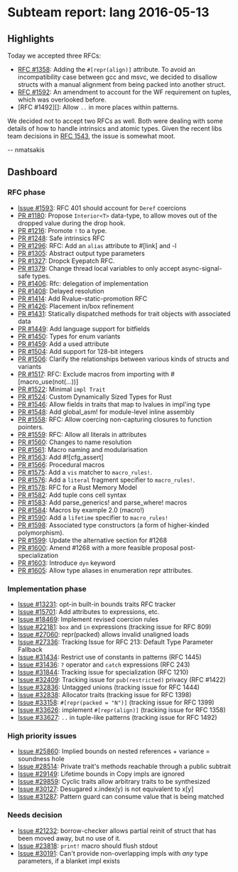 # Subteam report: lang 2016-05-13

## Highlights

Today we accepted three RFCs:

- [RFC #1358][]: Adding the `#[repr(align)]` attribute. To avoid an incompatibility
  case between gcc and msvc, we decided to disallow structs with a manual alignment
  from being packed into another struct.
- [RFC #1592][]: An amendment to account for the WF requirement on tuples, which
  was overlooked before.
- [RFC #1492][]: Allow `..` in more places within patterns.

We decided not to accept two RFCs as well. Both were dealing with some
details of how to handle intrinsics and atomic types. Given the recent
libs team decisions in
[RFC 1543](https://github.com/rust-lang/rfcs/pull/1543), the issue is
somewhat moot.

[RFC #1358]: https://github.com/rust-lang/rfcs/pull/1358
[RFC #1592]: https://github.com/rust-lang/rfcs/pull/1592

-- nmatsakis

## Dashboard

### RFC phase

- [Issue #1593](https://github.com/rust-lang/rfcs/issues/1593):
  RFC 401 should account for `Deref` coercions
- [PR #1180](https://github.com/rust-lang/rfcs/pull/1180):
  Propose `Interior<T>` data-type, to allow moves out of the dropped value during the drop hook.
- [PR #1216](https://github.com/rust-lang/rfcs/pull/1216):
  Promote `!` to a type.
- [PR #1248](https://github.com/rust-lang/rfcs/pull/1248):
  Safe intrinsics RFC
- [PR #1296](https://github.com/rust-lang/rfcs/pull/1296):
  RFC: Add an `alias` attribute to #[link] and -l
- [PR #1305](https://github.com/rust-lang/rfcs/pull/1305):
  Abstract output type parameters
- [PR #1327](https://github.com/rust-lang/rfcs/pull/1327):
  Dropck Eyepatch RFC.
- [PR #1379](https://github.com/rust-lang/rfcs/pull/1379):
  Change thread local variables to only accept async-signal-safe types.
- [PR #1406](https://github.com/rust-lang/rfcs/pull/1406):
  Rfc: delegation of implementation
- [PR #1408](https://github.com/rust-lang/rfcs/pull/1408):
  Delayed resolution
- [PR #1414](https://github.com/rust-lang/rfcs/pull/1414):
  Add Rvalue-static-promotion RFC
- [PR #1426](https://github.com/rust-lang/rfcs/pull/1426):
  Placement in/box refinement
- [PR #1431](https://github.com/rust-lang/rfcs/pull/1431):
  Statically dispatched methods for trait objects with associated data
- [PR #1449](https://github.com/rust-lang/rfcs/pull/1449):
  Add language support for bitfields
- [PR #1450](https://github.com/rust-lang/rfcs/pull/1450):
  Types for enum variants
- [PR #1459](https://github.com/rust-lang/rfcs/pull/1459):
  Add a used attribute
- [PR #1504](https://github.com/rust-lang/rfcs/pull/1504):
  Add support for 128-bit integers
- [PR #1506](https://github.com/rust-lang/rfcs/pull/1506):
  Clarify the relationships between various kinds of structs and variants
- [PR #1517](https://github.com/rust-lang/rfcs/pull/1517):
  RFC: Exclude macros from importing with #[macro_use(not(...))]
- [PR #1522](https://github.com/rust-lang/rfcs/pull/1522):
  Minimal `impl Trait`
- [PR #1524](https://github.com/rust-lang/rfcs/pull/1524):
  Custom Dynamically Sized Types for Rust
- [PR #1546](https://github.com/rust-lang/rfcs/pull/1546):
  Allow fields in traits that map to lvalues in impl'ing type
- [PR #1548](https://github.com/rust-lang/rfcs/pull/1548):
  Add global_asm! for module-level inline assembly
- [PR #1558](https://github.com/rust-lang/rfcs/pull/1558):
  RFC: Allow coercing non-capturing closures to function pointers.
- [PR #1559](https://github.com/rust-lang/rfcs/pull/1559):
  RFC: Allow all literals in attributes
- [PR #1560](https://github.com/rust-lang/rfcs/pull/1560):
  Changes to name resolution
- [PR #1561](https://github.com/rust-lang/rfcs/pull/1561):
  Macro naming and modularisation
- [PR #1563](https://github.com/rust-lang/rfcs/pull/1563):
  Add #![cfg_assert]
- [PR #1566](https://github.com/rust-lang/rfcs/pull/1566):
  Procedural macros
- [PR #1575](https://github.com/rust-lang/rfcs/pull/1575):
  Add a `vis` matcher to `macro_rules!`.
- [PR #1576](https://github.com/rust-lang/rfcs/pull/1576):
  Add a `literal` fragment specifier to `macro_rules!`.
- [PR #1578](https://github.com/rust-lang/rfcs/pull/1578):
  RFC for a Rust Memory Model
- [PR #1582](https://github.com/rust-lang/rfcs/pull/1582):
  Add tuple cons cell syntax
- [PR #1583](https://github.com/rust-lang/rfcs/pull/1583):
  Add parse_generics! and parse_where! macros
- [PR #1584](https://github.com/rust-lang/rfcs/pull/1584):
  Macros by example 2.0 (macro!)
- [PR #1590](https://github.com/rust-lang/rfcs/pull/1590):
  Add a `lifetime` specifier to `macro_rules!`
- [PR #1598](https://github.com/rust-lang/rfcs/pull/1598):
  Associated type constructors (a form of higher-kinded polymorphism).
- [PR #1599](https://github.com/rust-lang/rfcs/pull/1599):
  Update the alternative section for #1268
- [PR #1600](https://github.com/rust-lang/rfcs/pull/1600):
  Amend #1268 with a more feasible proposal post-specialization
- [PR #1603](https://github.com/rust-lang/rfcs/pull/1603):
  Introduce `dyn` keyword
- [PR #1605](https://github.com/rust-lang/rfcs/pull/1605):
  Allow type aliases in enumeration repr attributes.

### Implementation phase

- [Issue #13231](https://github.com/rust-lang/rust/issues/13231):
  opt-in built-in bounds traits RFC tracker
- [Issue #15701](https://github.com/rust-lang/rust/issues/15701):
  Add attributes to expressions, etc.
- [Issue #18469](https://github.com/rust-lang/rust/issues/18469):
  Implement revised coercion rules
- [Issue #22181](https://github.com/rust-lang/rust/issues/22181):
  `box` and `in` expressions (tracking issue for RFC 809)
- [Issue #27060](https://github.com/rust-lang/rust/issues/27060):
  repr(packed) allows invalid unaligned loads
- [Issue #27336](https://github.com/rust-lang/rust/issues/27336):
  Tracking Issue for RFC 213: Default Type Parameter Fallback
- [Issue #31434](https://github.com/rust-lang/rust/issues/31434):
  Restrict use of constants in patterns (RFC 1445)
- [Issue #31436](https://github.com/rust-lang/rust/issues/31436):
  `?` operator and `catch` expressions (RFC 243)
- [Issue #31844](https://github.com/rust-lang/rust/issues/31844):
  Tracking issue for specialization (RFC 1210)
- [Issue #32409](https://github.com/rust-lang/rust/issues/32409):
  Tracking issue for `pub(restricted)` privacy (RFC #1422)
- [Issue #32836](https://github.com/rust-lang/rust/issues/32836):
  Untagged unions (tracking issue for RFC 1444)
- [Issue #32838](https://github.com/rust-lang/rust/issues/32838):
  Allocator traits (tracking issue for RFC 1398)
- [Issue #33158](https://github.com/rust-lang/rust/issues/33158):
  `#[repr(packed = "N")]` (tracking issue for RFC 1399)
- [Issue #33626](https://github.com/rust-lang/rust/issues/33626):
  implement `#[repr(align)]` (tracking issue for RFC 1358)
- [Issue #33627](https://github.com/rust-lang/rust/issues/33627):
  `..` in tuple-like patterns (tracking issue for RFC 1492)

### High priority issues

- [Issue #25860](https://github.com/rust-lang/rust/issues/25860):
  Implied bounds on nested references + variance = soundness hole
- [Issue #28514](https://github.com/rust-lang/rust/issues/28514):
  Private trait's methods reachable through a public subtrait
- [Issue #29149](https://github.com/rust-lang/rust/issues/29149):
  Lifetime bounds in Copy impls are ignored
- [Issue #29859](https://github.com/rust-lang/rust/issues/29859):
  Cyclic traits allow arbitrary traits to be synthesized
- [Issue #30127](https://github.com/rust-lang/rust/issues/30127):
  Desugared x.index(y) is not equivalent to x[y]
- [Issue #31287](https://github.com/rust-lang/rust/issues/31287):
  Pattern guard can consume value that is being matched

### Needs decision

- [Issue #21232](https://github.com/rust-lang/rust/issues/21232):
  borrow-checker allows partial reinit of struct that has been moved away, but no use of it.
- [Issue #23818](https://github.com/rust-lang/rust/issues/23818):
  `print!` macro should flush stdout
- [Issue #30191](https://github.com/rust-lang/rust/issues/30191):
  Can't provide non-overlapping impls with *any* type parameters, if a blanket impl exists
